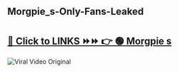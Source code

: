 
 ## Morgpie_s-Only-Fans-Leaked

# <h2><a href="https://clipsfans.com/Morgpie_s&ref=git">🔗 Click to LINKS ⏩⏩ 👉 🟢 Morgpie s </a></h2>

<a href="https://clipsfans.com/Morgpie_s&ref=git" rel="nofollow" data-target="animated-image.originalLink"><img src="https://i.ibb.co.com/xMMVF88/686577567.gif" alt="Viral Video Original" style="max-width: 100%; display: inline-block;" data-target="animated-image.originalImage"></a>

